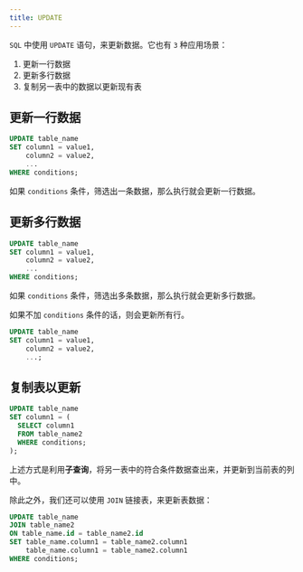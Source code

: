 ```yaml
---
title: UPDATE
---
```


`SQL` 中使用 `UPDATE` 语句，来更新数据。它也有 `3` 种应用场景：

1. 更新一行数据
2. 更新多行数据
3. 复制另一表中的数据以更新现有表

## 更新一行数据

```sql
UPDATE table_name
SET column1 = value1,
    column2 = value2,
    ...
WHERE conditions;
```

如果 `conditions` 条件，筛选出一条数据，那么执行就会更新一行数据。

## 更新多行数据

```sql
UPDATE table_name
SET column1 = value1,
    column2 = value2,
    ...
WHERE conditions;
```

如果 `conditions` 条件，筛选出多条数据，那么执行就会更新多行数据。

如果不加 `conditions` 条件的话，则会更新所有行。

```sql
UPDATE table_name
SET column1 = value1,
    column2 = value2,
    ...;
```

## 复制表以更新

```sql
UPDATE table_name
SET column1 = (
  SELECT column1
  FROM table_name2
  WHERE conditions;
);
```

上述方式是利用**子查询**，将另一表中的符合条件数据查出来，并更新到当前表的列中。

除此之外，我们还可以使用 `JOIN` 链接表，来更新表数据：

```sql
UPDATE table_name
JOIN table_name2
ON table_name.id = table_name2.id
SET table_name.column1 = table_name2.column1
    table_name.column1 = table_name2.column1
WHERE conditions;
```
